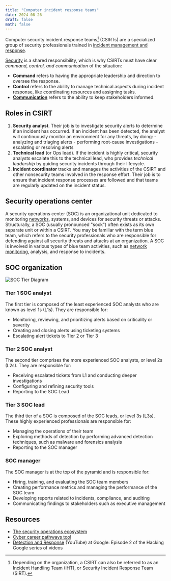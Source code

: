 ```yaml
---
title: "Computer incident response teams"
date: 2024-08-26
draft: false
math: false
---
```


Computer security incident response teams[^CSIRT] (CSIRTs) are a
specialized group of security professionals trained in
[incident management and response](/incident-response-lifecycle).

[Security](/security) is a shared responsibility, which is why CSIRTs
must have clear
*command, control, and communication* of the situation:

- **Command** refers to having the appropriate leadership and direction
  to oversee the response.
- **Control** refers to the ability to manage technical aspects during
  incident response, like coordinating resources and assigning tasks.
- **[Communication](/communication)** refers to the ability to keep
  stakeholders informed.

## Roles in CSIRT

1. **Security analyst**. Their job is to investigate security alerts to
   determine if an incident has occurred. If an incident has been
   detected, the analyst will continuously monitor an environment for
   any threats, by doing:
       - analyzing and triaging alerts
       - performing root-cause investigations
       - escalating or resolving alerts
2. **Technical lead** (or Ops lead). If the incident is highly critical,
   security analysts escalate this to the technical lead, who provides
   *technical leadership* by guiding security incidents through their
   lifecycle.
3. **Incident coordinator** tracks and manages the activities of the
   CSIRT and other nonsecurity teams involved in the response effort.
   Their job is to ensure that incident response processes are followed
   and that teams are regularly updated on the incident status.

[^CSIRT]: Depending on the organization, a CSIRT can also be referred to
as an Incident Handling Team (IHT), or Security Incident Response Team
(SIRT).

## Security operations center

A security operations center (SOC) is an organizational unit dedicated
to monitoring [networks](/network), systems, and devices for security
threats or attacks. Structurally, a SOC (usually pronounced "sock")
often exists as its own separate unit or within a CSIRT. You may be
familiar with the term blue team, which refers to the security
professionals who are responsible for defending against all security
threats and attacks at an organization. A SOC is involved in various
types of blue team activities, such as
[network monitoring](/network-protocol-analyzer),
analysis, and response to incidents.

## SOC organization

![SOC Tier Diagram](/image/soc-tier.png)

### Tier 1 SOC analyst

The first tier is composed of the least experienced SOC analysts who are
known as level 1s (L1s). They are responsible for:

- Monitoring, reviewing, and prioritizing alerts based on criticality or
  severity
- Creating and closing alerts using ticketing systems
- Escalating alert tickets to Tier 2 or Tier 3

### Tier 2 SOC analyst

The second tier comprises the more experienced SOC analysts, or level 2s
(L2s). They are responsible for:

- Receiving escalated tickets from L1 and conducting deeper
  investigations
- Configuring and refining security tools
- Reporting to the SOC Lead

### Tier 3 SOC lead

The third tier of a SOC is composed of the SOC leads, or level 3s (L3s).
These highly experienced professionals are responsible for:

- Managing the operations of their team
- Exploring methods of detection by performing advanced detection
  techniques, such as malware and forensics analysis
- Reporting to the SOC manager

### SOC manager

The SOC manager is at the top of the pyramid and is responsible for:

- Hiring, training, and evaluating the SOC team members
- Creating performance metrics and managing the performance of the SOC
  team
- Developing reports related to incidents, compliance, and auditing
- Communicating findings to stakeholders such as executive management

## Resources

- [The security operations ecosystem](https://chronicle.security/blog/posts/soc-ecosystem-infographic/)
- [Cyber career pathways tool](https://niccs.cisa.gov/workforce-development/cyber-career-pathways-tool)
- [Detection and Response](https://www.youtube.com/watch?v=QZ0cpBocl3c) (YouTube) at Google: Episode 2 of the Hacking Google series of videos
